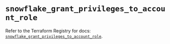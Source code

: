 # `snowflake_grant_privileges_to_account_role`

Refer to the Terraform Registry for docs: [`snowflake_grant_privileges_to_account_role`](https://registry.terraform.io/providers/snowflakedb/snowflake/2.8.0/docs/resources/grant_privileges_to_account_role).
